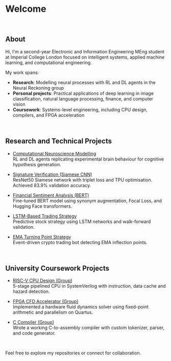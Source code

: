 # Welcome

<br>

## About

Hi, I'm a second-year Electronic and Information Engineering MEng student at Imperial College London focused on intelligent systems, applied machine learning, and computational engineering.<br>

My work spans:
- **Research**: Modelling neural processes with RL and DL agents in the Neural Reckoning group
- **Personal projects**: Practical applications of deep learning in image classification, natural language processing, finance, and computer vision
- **Coursework**: Systems-level engineering, including CPU design, compilers, and FPGA acceleration

<br>

## Research and Technical Projects

- [Computational Neuroscience Modelling](https://github.com/C-Gibson20/computational-neuroscience-modelling)  
  RL and DL agents replicating experimental brain behaviour for cognitive hypothesis generation.

- [Signature Verification (Siamese CNN)](https://github.com/C-Gibson20/signature-verification)  
  ResNet50 Siamese network with triplet loss and TPU optimisation. Achieved 83.9% validation accuracy.

- [Financial Sentiment Analysis (BERT)](https://github.com/C-Gibson20/financial-sentiment-analysis)  
  Fine-tuned BERT model using synonym augmentation, Focal Loss, and Hugging Face transformers.

- [LSTM-Based Trading Strategy](https://github.com/C-Gibson20/lstm-strategy)  
  Predictive stock strategy using LSTM networks and walk-forward validation.

- [EMA Turning Point Strategy](https://github.com/C-Gibson20/ema-turning-point-strategy)  
  Event-driven crypto trading bot detecting EMA inflection points.

<br>

## University Coursework Projects

- [RISC-V CPU Design (Group)](https://github.com/C-Gibson20/RISC-V-Team17-CPU)  
  5-stage pipelined CPU in SystemVerilog with instruction, data cache and hazard detection.

- [FPGA CFD Accelerator (Group)](https://github.com/C-Gibson20/FPGA-Computational-Fluid-Dynamics-Accelerator)  
  Implemented a hardware fluid dynamics solver using fixed-point arithmetic and parallelism on Quartus.

- [C Compiler (Group)](https://github.com/C-Gibson20/C-Compiler)  
  Wrote a working C-to-assembly compiler with custom tokenizer, parser, and code generator.

<br>

Feel free to explore my repositories or connect for collaboration.
